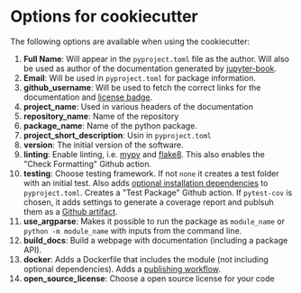 # Options for cookiecutter
The following options are available when using the cookiecutter:

1. __Full Name__: Will appear in the `pyproject.toml` file as the author. Will also be used as author of the documentation generated by [jupyter-book](https://scientificcomputing.github.io/reproducibility/part3/publishing.html).
2. __Email__: Will be used in `pyproject.toml` for package information.
3. __github\_username__: Will be used to fetch the correct links for the documentation and [license badge](https://scientificcomputing.github.io/reproducibility/part5/badges.html#licence).
4. __project\_name__: Used in various headers of the documentation
5. __repository\_name__: Name of the repository
6. __package\_name__: Name of the python package.
7. __project\_short\_description__: Usin in `pyproject.toml`
8. __version__: The initial version of the software.
9. __linting__: Enable linting, i.e. [mypy](https://scientificcomputing.github.io/reproducibility/part1/typing.html) and [flake8](https://scientificcomputing.github.io/reproducibility/part1/linting.html). This also enables the "Check Formatting" Github action.
10. __testing__: Choose testing framework. If not `none` it creates a test folder with an initial test. Also adds [optional installation dependencies](https://scientificcomputing.github.io/reproducibility/part1/packaging.html#optional-dependencies) to `pyproject.toml`. Creates a "Test Package" Github action. If `pytest-cov` is chosen, it adds settings to generate a coverage report and publsuh them as a [Github artifact](https://scientificcomputing.github.io/reproducibility/part1/coverage.html).
10. __use\_argparse__: Makes it possible to run the package as `module_name` or `python -m module_name` with inputs from the command line.
11. __build\_docs__: Build a webpage with documentation (including a package API).
12. __docker__: Adds a Dockerfile that includes the module (not including optional dependencies). Adds a [publishing workflow](https://scientificcomputing.github.io/reproducibility/part4/docker.html#github-packages).
13. __open\_source\_license__: Choose a open source license for your code